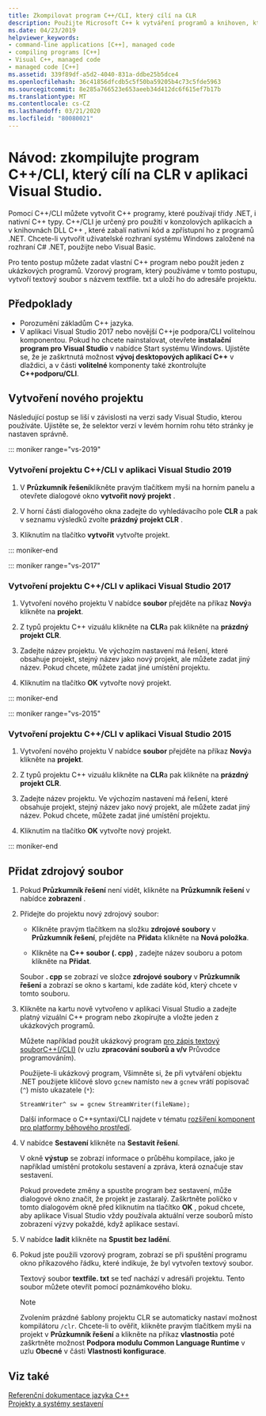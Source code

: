 ```yaml
---
title: Zkompilovat program C++/CLI, který cílí na CLR
description: Použijte Microsoft C++ k vytváření programů a knihoven, které mohou připojit C++ nativní kód a programy .NET.
ms.date: 04/23/2019
helpviewer_keywords:
- command-line applications [C++], managed code
- compiling programs [C++]
- Visual C++, managed code
- managed code [C++]
ms.assetid: 339f89df-a5d2-4040-831a-ddbe25b5dce4
ms.openlocfilehash: 36c41856dfcdb5c5f50ba59205b4c73c5fde5963
ms.sourcegitcommit: 8e285a766523e653aeeb34d412dc6f615ef7b17b
ms.translationtype: MT
ms.contentlocale: cs-CZ
ms.lasthandoff: 03/21/2020
ms.locfileid: "80080021"
---
```

# <a name="walkthrough-compile-a-ccli-program-that-targets-the-clr-in-visual-studio"></a>Návod: zkompilujte program C++/CLI, který cílí na CLR v aplikaci Visual Studio.

Pomocí C++/CLI můžete vytvořit C++ programy, které používají třídy .NET, i nativní C++ typy. C++/CLI je určený pro použití v konzolových aplikacích a v knihovnách DLL C++ , které zabalí nativní kód a zpřístupní ho z programů .NET. Chcete-li vytvořit uživatelské rozhraní systému Windows založené na rozhraní C# .NET, použijte nebo Visual Basic.

Pro tento postup můžete zadat vlastní C++ program nebo použít jeden z ukázkových programů. Vzorový program, který používáme v tomto postupu, vytvoří textový soubor s názvem textfile. txt a uloží ho do adresáře projektu.

## <a name="prerequisites"></a>Předpoklady

- Porozumění základům C++ jazyka.
- V aplikaci Visual Studio 2017 nebo novější C++je podpora/CLI volitelnou komponentou. Pokud ho chcete nainstalovat, otevřete **instalační program pro Visual Studio** v nabídce Start systému Windows. Ujistěte se, že je zaškrtnutá možnost **vývoj desktopových aplikací C++**  v dlaždici, a v části **volitelné** komponenty také zkontrolujte  **C++podporu/CLI**.

## <a name="create-a-new-project"></a>Vytvoření nového projektu

Následující postup se liší v závislosti na verzi sady Visual Studio, kterou používáte. Ujistěte se, že selektor verzí v levém horním rohu této stránky je nastaven správně.

::: moniker range="vs-2019"

### <a name="to-create-a-ccli-project-in-visual-studio-2019"></a>Vytvoření projektu C++/CLI v aplikaci Visual Studio 2019

1. V **Průzkumník řešení**klikněte pravým tlačítkem myši na horním panelu a otevřete dialogové okno **vytvořit nový projekt** .

1. V horní části dialogového okna zadejte do vyhledávacího pole **CLR** a pak v seznamu výsledků zvolte **prázdný projekt CLR** .

1. Kliknutím na tlačítko **vytvořit** vytvořte projekt.

::: moniker-end

::: moniker range="vs-2017"

### <a name="to-create-a-ccli-project-in-visual-studio-2017"></a>Vytvoření projektu C++/CLI v aplikaci Visual Studio 2017

1. Vytvoření nového projektu V nabídce **soubor** přejděte na příkaz **Nový**a klikněte na **projekt**.

1. Z typů projektu C++ vizuálu klikněte na **CLR**a pak klikněte na **prázdný projekt CLR**.

1. Zadejte název projektu. Ve výchozím nastavení má řešení, které obsahuje projekt, stejný název jako nový projekt, ale můžete zadat jiný název. Pokud chcete, můžete zadat jiné umístění projektu.

1. Kliknutím na tlačítko **OK** vytvořte nový projekt.

::: moniker-end

::: moniker range="vs-2015"

### <a name="to-create-a-ccli-project-in-visual-studio-2015"></a>Vytvoření projektu C++/CLI v aplikaci Visual Studio 2015

1. Vytvoření nového projektu V nabídce **soubor** přejděte na příkaz **Nový**a klikněte na **projekt**.

1. Z typů projektu C++ vizuálu klikněte na **CLR**a pak klikněte na **prázdný projekt CLR**.

1. Zadejte název projektu. Ve výchozím nastavení má řešení, které obsahuje projekt, stejný název jako nový projekt, ale můžete zadat jiný název. Pokud chcete, můžete zadat jiné umístění projektu.

1. Kliknutím na tlačítko **OK** vytvořte nový projekt.

::: moniker-end

## <a name="add-a-source-file"></a>Přidat zdrojový soubor

1. Pokud **Průzkumník řešení** není vidět, klikněte na **Průzkumník řešení** v nabídce **zobrazení** .

1. Přidejte do projektu nový zdrojový soubor:

   - Klikněte pravým tlačítkem na složku **zdrojové soubory** v **Průzkumník řešení**, přejděte na **Přidat**a klikněte na **Nová položka**.

   - Klikněte na  **C++ soubor (. cpp)** , zadejte název souboru a potom klikněte na **Přidat**.

   Soubor **. cpp** se zobrazí ve složce **zdrojové soubory** v **Průzkumník řešení** a zobrazí se okno s kartami, kde zadáte kód, který chcete v tomto souboru.

1. Klikněte na kartu nově vytvořeno v aplikaci Visual Studio a zadejte platný vizuální C++ program nebo zkopírujte a vložte jeden z ukázkových programů.

   Můžete například použít ukázkový program [pro zápis textový souborC++(/CLI)](how-to-write-a-text-file-cpp-cli.md) (v uzlu **zpracování souborů a v/v** Průvodce programováním).

   Použijete-li ukázkový program, Všimněte si, že při vytváření objektu .NET použijete klíčové slovo `gcnew` namísto `new` a `gcnew` vrátí popisovač (`^`) místo ukazatele (`*`):

   `StreamWriter^ sw = gcnew StreamWriter(fileName);`

   Další informace o C++syntaxi/CLI najdete v tématu [rozšíření komponent pro platformy běhového prostředí](../extensions/component-extensions-for-runtime-platforms.md).

1. V nabídce **Sestavení** klikněte na **Sestavit řešení**.

   V okně **výstup** se zobrazí informace o průběhu kompilace, jako je například umístění protokolu sestavení a zpráva, která označuje stav sestavení.

   Pokud provedete změny a spustíte program bez sestavení, může dialogové okno značit, že projekt je zastaralý. Zaškrtněte políčko v tomto dialogovém okně před kliknutím na tlačítko **OK** , pokud chcete, aby aplikace Visual Studio vždy používala aktuální verze souborů místo zobrazení výzvy pokaždé, když aplikace sestaví.

1. V nabídce **ladit** klikněte na **Spustit bez ladění**.

1. Pokud jste použili vzorový program, zobrazí se při spuštění programu okno příkazového řádku, které indikuje, že byl vytvořen textový soubor.

   Textový soubor **textfile. txt** se teď nachází v adresáři projektu. Tento soubor můžete otevřít pomocí poznámkového bloku.

   > [!NOTE]
   > Zvolením prázdné šablony projektu CLR se automaticky nastaví možnost kompilátoru `/clr`. Chcete-li to ověřit, klikněte pravým tlačítkem myši na projekt v **Průzkumník řešení** a klikněte na příkaz **vlastnosti**a poté zaškrtněte možnost **Podpora modulu Common Language Runtime** v uzlu **Obecné** v části **Vlastnosti konfigurace**.

## <a name="see-also"></a>Viz také

[Referenční dokumentace jazyka C++](../cpp/cpp-language-reference.md)<br/>
[Projekty a systémy sestavení](../build/projects-and-build-systems-cpp.md)<br/>
